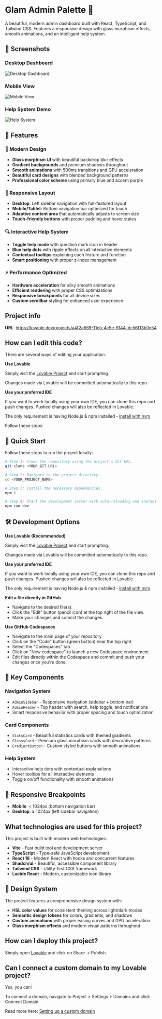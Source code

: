 # Glam Admin Palette 🎨

A beautiful, modern admin dashboard built with React, TypeScript, and Tailwind CSS. Features a responsive design with glass morphism effects, smooth animations, and an intelligent help system.

## 📸 Screenshots

### Desktop Dashboard
![Desktop Dashboard](./src/assets/desktop-dashboard.png)

### Mobile View
![Mobile View](./src/assets/mobile-view.png)

### Help System Demo
![Help System](./src/assets/help-system.png)

## 🌟 Features

### 🎨 Modern Design
- **Glass morphism UI** with beautiful backdrop blur effects
- **Gradient backgrounds** and premium shadows throughout
- **Smooth animations** with 500ms transitions and GPU acceleration
- **Beautiful card designs** with blended background patterns
- **Professional color scheme** using primary blue and accent purple

### 📱 Responsive Layout
- **Desktop**: Left sidebar navigation with full-featured layout
- **Mobile/Tablet**: Bottom navigation bar optimized for touch
- **Adaptive content area** that automatically adjusts to screen size
- **Touch-friendly buttons** with proper padding and hover states

### 🔍 Interactive Help System
- **Toggle help mode** with question mark icon in header
- **Blue help dots** with ripple effects on all interactive elements
- **Contextual tooltips** explaining each feature and function
- **Smart positioning** with proper z-index management

### ⚡ Performance Optimized
- **Hardware acceleration** for silky smooth animations
- **Efficient rendering** with proper CSS optimizations
- **Responsive breakpoints** for all device sizes
- **Custom scrollbar** styling for enhanced user experience

## Project info

**URL**: https://lovable.dev/projects/a4f2a669-11eb-4c5e-9144-dc56f13b0e54

## How can I edit this code?

There are several ways of editing your application.

**Use Lovable**

Simply visit the [Lovable Project](https://lovable.dev/projects/a4f2a669-11eb-4c5e-9144-dc56f13b0e54) and start prompting.

Changes made via Lovable will be committed automatically to this repo.

**Use your preferred IDE**

If you want to work locally using your own IDE, you can clone this repo and push changes. Pushed changes will also be reflected in Lovable.

The only requirement is having Node.js & npm installed - [install with nvm](https://github.com/nvm-sh/nvm#installing-and-updating)

Follow these steps:

## 🚀 Quick Start

Follow these steps to run the project locally:

```sh
# Step 1: Clone the repository using the project's Git URL.
git clone <YOUR_GIT_URL>

# Step 2: Navigate to the project directory.
cd <YOUR_PROJECT_NAME>

# Step 3: Install the necessary dependencies.
npm i

# Step 4: Start the development server with auto-reloading and instant preview.
npm run dev
```

## 🛠️ Development Options

**Use Lovable (Recommended)**

Simply visit the [Lovable Project](https://lovable.dev/projects/a4f2a669-11eb-4c5e-9144-dc56f13b0e54) and start prompting.

Changes made via Lovable will be committed automatically to this repo.

**Use your preferred IDE**

If you want to work locally using your own IDE, you can clone this repo and push changes. Pushed changes will also be reflected in Lovable.

The only requirement is having Node.js & npm installed - [install with nvm](https://github.com/nvm-sh/nvm#installing-and-updating)

**Edit a file directly in GitHub**

- Navigate to the desired file(s).
- Click the "Edit" button (pencil icon) at the top right of the file view.
- Make your changes and commit the changes.

**Use GitHub Codespaces**

- Navigate to the main page of your repository.
- Click on the "Code" button (green button) near the top right.
- Select the "Codespaces" tab.
- Click on "New codespace" to launch a new Codespace environment.
- Edit files directly within the Codespace and commit and push your changes once you're done.

## 🎯 Key Components

### Navigation System
- `AdminSidebar` - Responsive navigation (sidebar + bottom bar)
- `AdminHeader` - Top header with search, help toggle, and notifications
- Smart responsive behavior with proper spacing and touch optimization

### Card Components
- `StatsCard` - Beautiful statistics cards with themed gradients
- `GlossyCard` - Premium glass morphism cards with decorative patterns
- `GradientButton` - Custom styled buttons with smooth animations

### Help System
- Interactive help dots with contextual explanations
- Hover tooltips for all interactive elements  
- Toggle on/off functionality with smooth animations

## 📱 Responsive Breakpoints

- **Mobile**: < 1024px (bottom navigation bar)
- **Desktop**: ≥ 1024px (left sidebar navigation)

## What technologies are used for this project?

This project is built with modern web technologies:

- **Vite** - Fast build tool and development server
- **TypeScript** - Type-safe JavaScript development
- **React 18** - Modern React with hooks and concurrent features
- **Shadcn/ui** - Beautiful, accessible component library
- **Tailwind CSS** - Utility-first CSS framework
- **Lucide React** - Modern, customizable icon library

## 🎨 Design System

The project features a comprehensive design system with:
- **HSL color values** for consistent theming across light/dark modes
- **Semantic design tokens** for colors, gradients, and shadows
- **Custom animations** with proper easing curves and GPU acceleration
- **Glass morphism effects** and modern visual patterns throughout

## How can I deploy this project?

Simply open [Lovable](https://lovable.dev/projects/a4f2a669-11eb-4c5e-9144-dc56f13b0e54) and click on Share -> Publish.

## Can I connect a custom domain to my Lovable project?

Yes, you can!

To connect a domain, navigate to Project > Settings > Domains and click Connect Domain.

Read more here: [Setting up a custom domain](https://docs.lovable.dev/tips-tricks/custom-domain#step-by-step-guide)
